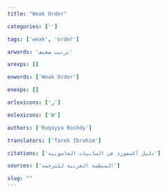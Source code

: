 ```yaml
---
title: "Weak Order"

categories: ['']

tags: ['weak', 'order']

arwords: 'ترتيب ضعيف'

arexps: []

enwords: ['Weak Order']

enexps: []

arlexicons: ['ر']

enlexicons: ['W']

authors: ['Ruqayya Roshdy']

translators: ['Tarek Ibrahim']

citations: ['دليل أكسفورد في السانيات الحاسوبية']

sources: ['المنظمة العربية للترجمة']

slug: ""
---
```

